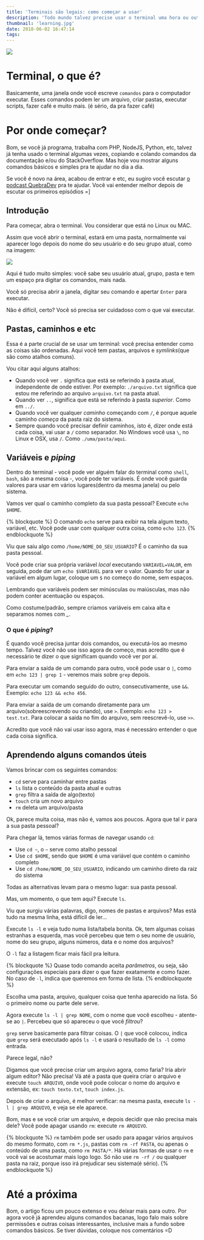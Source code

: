 ```yaml
---
title: 'Terminais são legais: como começar a usar'
description: 'Todo mundo talvez precise usar o terminal uma hora ou outra, e não é tão difícil quanto parece!'
thumbnail: 'learning.jpg'
date: 2018-06-02 16:47:14
tags:
---
```


![](learning.jpg)

# Terminal, o que é?

Basicamente, uma janela onde você escreve `comandos` para o computador executar. Esses comandos podem ler um arquivo, criar pastas, executar scripts, fazer café e muito mais. (é sério, da pra fazer café)

# Por onde começar?

Bom, se você já programa, trabalha com PHP, NodeJS, Python, etc, talvez já tenha usado o terminal algumas vezes, copiando e colando comandos da documentação e/ou do StackOverflow. Mas hoje vou mostrar alguns comandos básicos e simples pra te ajudar no dia a dia.

Se você é novo na área, acabou de entrar e etc, eu sugiro você escutar [o podcast QuebraDev](http://quebradev.com.br/) pra te ajudar. Você vai entender melhor depois de escutar os primeiros episódios =]

## Introdução

Para começar, abra o terminal. Vou considerar que está no Linux ou MAC.

Assim que você abrir o terminal, estará em uma pasta, normalmente vai aparecer logo depois do nome do seu usuário e do seu grupo atual, como na imagem:

![](user-terminal.png)

Aqui é tudo muito simples: você sabe seu usuário atual, grupo, pasta e tem um espaço pra digitar os comandos, mais nada.

Você só precisa abrir a janela, digitar seu comando e apertar `Enter` para executar.

Não é difícil, certo? Você só precisa ser cuidadoso com o que vai executar.

## Pastas, caminhos e etc

Essa é a parte crucial de se usar um terminal: você precisa entender como as coisas são ordenadas. Aqui você tem pastas, arquivos e _symlinks_(que são como atalhos comuns).

Vou citar aqui alguns atalhos:

- Quando você ver `.` significa que está se referindo à pasta atual, independente de onde estiver. Por exemplo: `./arquivo.txt` significa que estou me referindo ao arquivo `arquivo.txt` na pasta atual.
- Quando ver `..`, significa que está se referindo à pasta *superior*. Como em `../`.
- Quando você ver qualquer *caminho* começando com `/`, é porque aquele caminho *começa* da pasta raiz do sistema.
- Sempre quando você precisar definir caminhos, isto é, dizer onde está cada coisa, vai usar a `/` como separador. No Windows você usa `\`, no Linux e OSX, usa `/`. Como `./uma/pasta/aqui`.


## Variáveis e _piping_

Dentro do terminal - você pode ver alguém falar do terminal como `shell`, `bash`, são a mesma coisa -, você pode ter variáveis. É onde você guarda valores para usar em vários lugares(dentro da mesma janela) ou pelo sistema.

Vamos ver qual o caminho completo da sua pasta pessoal? Execute `echo $HOME`.

{% blockquote %}
O comando `echo` serve para exibir na tela algum texto, variável, etc. Você pode usar com qualquer outra coisa, como `echo 123`.
{% endblockquote %}

Viu que saiu algo como `/home/NOME_DO_SEU_USUARIO`? É o caminho da sua pasta pessoal.

Você pode criar sua própria variável *local* executando `VARIAVEL=VALOR`, em seguida, pode dar um `echo $VARIAVEL` para ver o valor. Quando for usar a variável em algum lugar, coloque um `$` no começo do nome, sem espaços.

Lembrando que variáveis podem ser minúsculas ou maiúsculas, mas não podem conter acentuação ou espaços.

Como costume/padrão, sempre criamos variáveis em caixa alta e separamos nomes com *_*.

### O que é _piping_?

É quando você precisa juntar dois comandos, ou executá-los ao mesmo tempo. Talvez você não use isso agora de começo, mas acredito que é necessário te dizer o que significam quando você ver por aí.

Para enviar a saída de um comando para outro, você pode usar o `|`, como em `echo 123 | grep 1` - veremos mais sobre `grep` depois.

Para executar um comando seguido do outro, consecutivamente, use `&&`. Exemplo: `echo 123 && echo 456`.

Para enviar a saída de um comando diretamente para um arquivo(sobreescrevendo ou criando), use `>`. Exemplo: `echo 123 > test.txt`. Para colocar a saída no fim do arquivo, sem reescrevê-lo, use `>>`.

Acredito que você não vai usar isso agora, mas é necessáro entender o que cada coisa significa.

## Aprendendo alguns comandos úteis

Vamos brincar com os seguintes comandos:

- `cd` serve para caminhar entre pastas
- `ls` lista o conteúdo da pasta atual e outras
- `grep` filtra a saída de algo(texto)
- `touch` cria um novo arquivo
- `rm` deleta um arquivo/pasta

Ok, parece muita coisa, mas não é, vamos aos poucos. Agora que tal ir para a sua pasta pessoal?

Para chegar lá, temos várias formas de navegar usando `cd`:

- Use `cd ~`, o `~` serve como atalho pessoal
- Use `cd $HOME`, sendo que `$HOME` é uma variável que contém o caminho completo
- Use `cd /home/NOME_DO_SEU_USUARIO`, indicando um caminho direto da raiz do sistema

Todas as alternativas levam para o mesmo lugar: sua pasta pessoal.

Mas, um momento, o que tem aqui? Execute `ls`. 

Viu que surgiu várias palavras, digo, nomes de pastas e arquivos? Mas está tudo na mesma linha, está difícil de ler...

Execute `ls -l` e veja tudo numa lista/tabela bonita. Ok, tem algumas coisas estranhas a esquerda, mas você percebeu que tem o seu nome de usuário, nome do seu grupo, alguns números, data e o nome dos arquivos?

O `-l` faz a listagem ficar mais fácil pra leitura.

{% blockquote %}
Quase todo comando aceita _parâmetros_, ou seja, são configurações especiais para dizer o que fazer exatamente e como fazer. No caso de `-l`, indica que queremos em forma de lista. 
{% endblockquote %}

Escolha uma pasta, arquivo, qualquer coisa que tenha aparecido na lista. Só o primeiro nome ou parte dele serve.

Agora execute `ls -l | grep NOME`, com o nome que você escolheu - atente-se ao `|`. Percebeu que só apareceu o que você *filtrou*?

`grep` serve basicamente para filtrar coisas. O `|` que você colocou, indica que `grep` será executado após `ls -l` e usará o resultado de `ls -l` como entrada.

Parece legal, não?

Digamos que você precise criar um arquivo agora, como faria? Iria abrir algum editor? Não precisa! Vá até a pasta que queira criar o arquivo e execute `touch ARQUIVO`, onde você pode colocar o nome do arquivo e extensão, ex: `touch texto.txt`, `touch index.js`.

Depois de criar o arquivo, é melhor verificar: na mesma pasta, execute `ls -l | grep ARQUIVO`, e veja se ele aparece.

Bom, mas e se você criar um arquivo, e depois decidir que não precisa mais dele? Você pode apagar usando `rm`: execute `rm ARQUIVO`.

{% blockquote %}
`rm` também pode ser usado para apagar vários arquivos do mesmo formato, com `rm *.js`, pastas com `rm -rf PASTA`, ou apenas o conteúdo de uma pasta, como `rm PASTA/*`. Há várias formas de usar o `rm` e você vai se acostumar mais logo logo. Só não use `rm -rf /` ou qualquer pasta na raiz, porque isso irá prejudicar seu sistema(é sério).
{% endblockquote %}

# Até a próxima

Bom, o artigo ficou um pouco extenso e vou deixar mais para outro. Por agora você já aprendeu alguns comandos bacanas, logo falo mais sobre permissões e outras coisas interessantes, inclusive mais a fundo sobre comandos básicos. Se tiver dúvidas, coloque nos comentários =D


